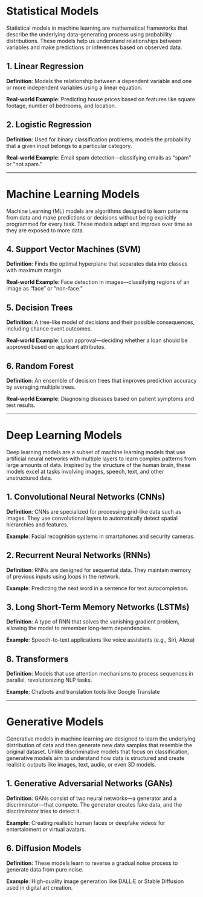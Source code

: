 # Statistical Models

Statistical models in machine learning are mathematical frameworks that describe the underlying data-generating process using probability distributions. These models help us understand relationships between variables and make predictions or inferences based on observed data.

##  1. Linear Regression
**Definition**: Models the relationship between a dependent variable and one or more independent variables using a linear equation.

**Real-world Example**: Predicting house prices based on features like square footage, number of bedrooms, and location.

##  2. Logistic Regression
**Definition**: Used for binary classification problems; models the probability that a given input belongs to a particular category.

**Real-world Example**: Email spam detection—classifying emails as "spam" or "not spam."

---

# Machine Learning Models

Machine Learning (ML) models are algorithms designed to learn patterns from data and make predictions or decisions without being explicitly programmed for every task. These models adapt and improve over time as they are exposed to more data.

##  4. Support Vector Machines (SVM)
**Definition**: Finds the optimal hyperplane that separates data into classes with maximum margin.

**Real-world Example**: Face detection in images—classifying regions of an image as “face” or “non-face.”

##  5. Decision Trees
**Definition**: A tree-like model of decisions and their possible consequences, including chance event outcomes.

**Real-world Example**: Loan approval—deciding whether a loan should be approved based on applicant attributes.

##  6. Random Forest
**Definition**: An ensemble of decision trees that improves prediction accuracy by averaging multiple trees.

**Real-world Example**: Diagnosing diseases based on patient symptoms and test results.

---

# Deep Learning Models

Deep learning models are a subset of machine learning models that use artificial neural networks with multiple layers to learn complex patterns from large amounts of data. Inspired by the structure of the human brain, these models excel at tasks involving images, speech, text, and other unstructured data.

##  1. Convolutional Neural Networks (CNNs)
**Definition**: CNNs are specialized for processing grid-like data such as images. They use convolutional layers to automatically detect spatial hierarchies and features.

**Example**: Facial recognition systems in smartphones and security cameras.

##  2. Recurrent Neural Networks (RNNs)
**Definition**: RNNs are designed for sequential data. They maintain memory of previous inputs using loops in the network.

**Example**: Predicting the next word in a sentence for text autocompletion.

##  3. Long Short-Term Memory Networks (LSTMs)
**Definition**: A type of RNN that solves the vanishing gradient problem, allowing the model to remember long-term dependencies.

**Example**: Speech-to-text applications like voice assistants (e.g., Siri, Alexa)

##  8. Transformers
**Definition**: Models that use attention mechanisms to process sequences in parallel, revolutionizing NLP tasks.

**Example**: Chatbots and translation tools like Google Translate

---

# Generative Models

Generative models in machine learning are designed to learn the underlying distribution of data and then generate new data samples that resemble the original dataset. Unlike discriminative models that focus on classification, generative models aim to understand how data is structured and create realistic outputs like images, text, audio, or even 3D models.

##  1. Generative Adversarial Networks (GANs)
**Definition**: GANs consist of two neural networks—a generator and a discriminator—that compete. The generator creates fake data, and the discriminator tries to detect it.

**Example**: Creating realistic human faces or deepfake videos for entertainment or virtual avatars.

##  6. Diffusion Models
**Definition**: These models learn to reverse a gradual noise process to generate data from pure noise.

**Example**: High-quality image generation like DALL·E or Stable Diffusion used in digital art creation.
